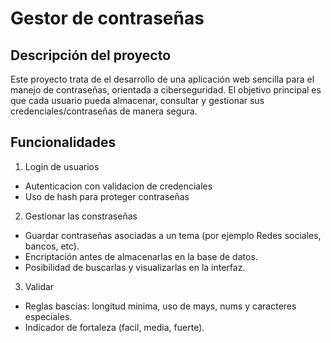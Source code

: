 # Gestor de contraseñas

## Descripción del proyecto
Este proyecto trata de el desarrollo de una aplicación web sencilla para el manejo de contraseñas, orientada a ciberseguridad.
El objetivo principal es que cada usuario pueda almacenar, consultar y gestionar sus credenciales/contraseñas de manera segura.

## Funcionalidades
1) Login de usuarios
  * Autenticacion con validacion de credenciales
  * Uso de hash para proteger contraseñas
2) Gestionar las constraseñas
  * Guardar contraseñas asociadas a un tema (por ejemplo Redes sociales, bancos, etc).
  * Encriptación antes de almacenarlas en la base de datos.
  * Posibilidad de buscarlas y visualizarlas en la interfaz.
3) Validar
  * Reglas bascias: longitud minima, uso de mays, nums y caracteres especiales.
  * Indicador de fortaleza (facil, media, fuerte).
